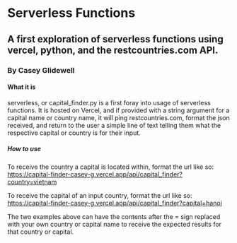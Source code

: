 # Serverless Functions

## A first exploration of serverless functions using vercel, python, and the restcountries.com API.

### By Casey Glidewell

#### What it is

serverless, or capital_finder.py is a first foray into usage of serverless functions. It is hosted on Vercel, and if provided with a string argument for a capital name or country name, it will ping restcountries.com, format the json received, and return to the user a simple line of text telling them what the respective capital or country is for their input.

##### How to use

To receive the country a capital is located within, format the url like so:
https://capital-finder-casey-g.vercel.app/api/capital_finder?country=vietnam

To receive the capital of an input country, format the url like so:
https://capital-finder-casey-g.vercel.app/api/capital_finder?capital=hanoi

The two examples above can have the contents after the = sign replaced with your own country or capital name to receive the expected results for that country or capital.